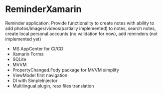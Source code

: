 # ReminderXamarin
Reminder application. Provide functionality to create notes with ability to add
photos/images/videos(partially implemented) to notes, search notes, create local personal accounts (no validation for now), add reminders (not implemented yet)
- MS AppCenter for CI/CD
- Xamarin Forms
- SQLite
- MVVM
- PropertyChanged.Fody package for MVVM simplify
- ViewModel first navigation
- DI with SimpleInjector
- Multilingual plugin, resx files translation
